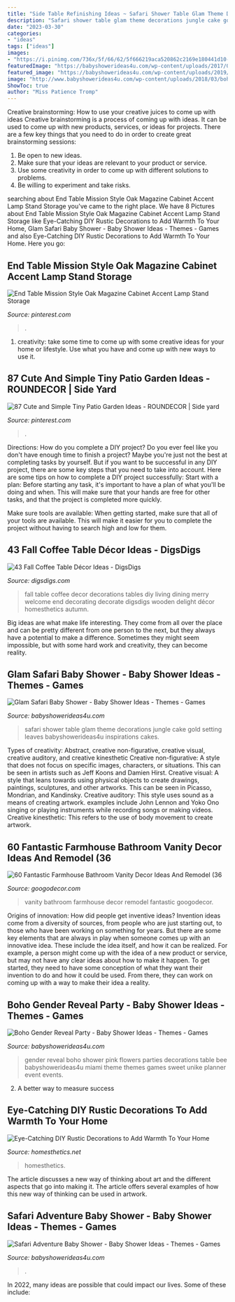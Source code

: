 ```yaml
---
title: "Side Table Refinishing Ideas ~ Safari Shower Table Glam Theme Decorations Jungle Cake Gold Setting Leaves Babyshowerideas4u Inspirations Cakes"
description: "Safari shower table glam theme decorations jungle cake gold setting leaves babyshowerideas4u inspirations cakes"
date: "2023-03-30"
categories:
- "ideas"
tags: ["ideas"]
images:
- "https://i.pinimg.com/736x/5f/66/62/5f666219aca520862c2169e180441d10--wood-end-tables-garden-furniture.jpg"
featuredImage: "https://babyshowerideas4u.com/wp-content/uploads/2017/04/Safari-Adventure-Baby-Shower-VIP-Lounge.jpg"
featured_image: "https://babyshowerideas4u.com/wp-content/uploads/2019/02/safari-leaves-table-setting-600x800.jpg"
image: "http://www.babyshowerideas4u.com/wp-content/uploads/2018/03/boho-gender-reveal-party-blue-pink-flowers.jpg"
ShowToc: true
author: "Miss Patience Tromp"
---
```



Creative brainstorming: How to use your creative juices to come up with ideas
Creative brainstorming is a process of coming up with ideas. It can be used to come up with new products, services, or ideas for projects. There are a few key things that you need to do in order to create great brainstorming sessions:
1. Be open to new ideas.
2. Make sure that your ideas are relevant to your product or service.
3. Use some creativity in order to come up with different solutions to problems.
4. Be willing to experiment and take risks.

	

		
searching about End Table Mission Style Oak Magazine Cabinet Accent Lamp Stand Storage you've came to the right place. We have 8 Pictures about End Table Mission Style Oak Magazine Cabinet Accent Lamp Stand Storage like Eye-Catching DIY Rustic Decorations to Add Warmth To Your Home, Glam Safari Baby Shower - Baby Shower Ideas - Themes - Games and also Eye-Catching DIY Rustic Decorations to Add Warmth To Your Home. Here you go:
		
    
## End Table Mission Style Oak Magazine Cabinet Accent Lamp Stand Storage

<img loading=lazy src="https://i.pinimg.com/736x/5f/66/62/5f666219aca520862c2169e180441d10--wood-end-tables-garden-furniture.jpg" onerror="this.onerror=null;this.src='https://tse3.mm.bing.net/th?id=OIP.A0PjaSRcrP3yXPHBLb4MpACqEs&amp;pid=15.1';" alt="End Table Mission Style Oak Magazine Cabinet Accent Lamp Stand Storage">

_Source: pinterest.com_

>. 

	

1. creativity: take some time to come up with some creative ideas for your home or lifestyle. Use what you have and come up with new ways to use it.

    
## 87 Cute And Simple Tiny Patio Garden Ideas - ROUNDECOR | Side Yard

<img loading=lazy src="https://i.pinimg.com/736x/9a/e4/96/9ae496db463affd52cf153ec06ead05b.jpg" onerror="this.onerror=null;this.src='https://tse4.mm.bing.net/th?id=OIP.bJyr-1HjK8lCVHJ0bO7ylQHaKz&amp;pid=15.1';" alt="87 Cute and Simple Tiny Patio Garden Ideas - ROUNDECOR | Side yard">

_Source: pinterest.com_

>. 

	

Directions: How do you complete a DIY project?
Do you ever feel like you don't have enough time to finish a project? Maybe you're just not the best at completing tasks by yourself. But if you want to be successful in any DIY project, there are some key steps that you need to take into account. Here are some tips on how to complete a DIY project successfully:
Start with a plan: Before starting any task, it's important to have a plan of what you'll be doing and when. This will make sure that your hands are free for other tasks, and that the project is completed more quickly.

Make sure tools are available: When getting started, make sure that all of your tools are available. This will make it easier for you to complete the project without having to search high and low for them.

    
## 43 Fall Coffee Table Décor Ideas - DigsDigs

<img loading=lazy src="http://www.digsdigs.com/photos/fall-coffee-table-decor-ideas-22.jpg" onerror="this.onerror=null;this.src='https://tse4.mm.bing.net/th?id=OIP.wHo2zaSx7loF13Lp9Z1zTwHaJ4&amp;pid=15.1';" alt="43 Fall Coffee Table Décor Ideas - DigsDigs">

_Source: digsdigs.com_

>fall table coffee decor decorations tables diy living dining merry welcome end decorating decorate digsdigs wooden delight décor homesthetics autumn. 

	

Big ideas are what make life interesting. They come from all over the place and can be pretty different from one person to the next, but they always have a potential to make a difference. Sometimes they might seem impossible, but with some hard work and creativity, they can become reality.

    
## Glam Safari Baby Shower - Baby Shower Ideas - Themes - Games

<img loading=lazy src="https://babyshowerideas4u.com/wp-content/uploads/2019/02/safari-leaves-table-setting-600x800.jpg" onerror="this.onerror=null;this.src='https://tse3.mm.bing.net/th?id=OIP.VRWQZyn0wAdpwCVBkBVBDAHaJ4&amp;pid=15.1';" alt="Glam Safari Baby Shower - Baby Shower Ideas - Themes - Games">

_Source: babyshowerideas4u.com_

>safari shower table glam theme decorations jungle cake gold setting leaves babyshowerideas4u inspirations cakes. 

	

Types of creativity: Abstract, creative non-figurative, creative visual, creative auditory, and creative kinesthetic
Creative non-figurative: A style that does not focus on specific images, characters, or situations. This can be seen in artists such as Jeff Koons and Damien Hirst. Creative visual: A style that leans towards using physical objects to create drawings, paintings, sculptures, and other artworks. This can be seen in Picasso, Mondrian, and Kandinsky. Creative auditory: This style uses sound as a means of creating artwork. examples include John Lennon and Yoko Ono singing or playing instruments while recording songs or making videos. Creative kinesthetic: This refers to the use of body movement to create artwork.

    
## 60 Fantastic Farmhouse Bathroom Vanity Decor Ideas And Remodel (36

<img loading=lazy src="https://i0.wp.com/googodecor.com/wp-content/uploads/2018/12/60-Fantastic-Farmhouse-Bathroom-Vanity-Decor-Ideas-And-Remodel-36.jpg?fit=1200%2C1800&amp;ssl=1" onerror="this.onerror=null;this.src='https://tse3.mm.bing.net/th?id=OIP.q65jw0X8g0BsLja1F09pDwHaLH&amp;pid=15.1';" alt="60 Fantastic Farmhouse Bathroom Vanity Decor Ideas And Remodel (36">

_Source: googodecor.com_

>vanity bathroom farmhouse decor remodel fantastic googodecor. 

	

Origins of innovation: How did people get inventive ideas?
Invention ideas come from a diversity of sources, from people who are just starting out, to those who have been working on something for years. But there are some key elements that are always in play when someone comes up with an innovative idea. These include the idea itself, and how it can be realized. For example, a person might come up with the idea of a new product or service, but may not have any clear ideas about how to make it happen. To get started, they need to have some conception of what they want their invention to do and how it could be used. From there, they can work on coming up with a way to make their idea a reality.

    
## Boho Gender Reveal Party - Baby Shower Ideas - Themes - Games

<img loading=lazy src="http://www.babyshowerideas4u.com/wp-content/uploads/2018/03/boho-gender-reveal-party-blue-pink-flowers.jpg" onerror="this.onerror=null;this.src='https://tse3.mm.bing.net/th?id=OIP.WX2A9tq1DJanurw0SCo0-wHaJ4&amp;pid=15.1';" alt="Boho Gender Reveal Party - Baby Shower Ideas - Themes - Games">

_Source: babyshowerideas4u.com_

>gender reveal boho shower pink flowers parties decorations table bee babyshowerideas4u miami theme themes games sweet unike planner event events. 

	

2. A better way to measure success

    
## Eye-Catching DIY Rustic Decorations To Add Warmth To Your Home

<img loading=lazy src="http://cdn.homesthetics.net/wp-content/uploads/2017/10/65dc08d06845b61a4520ac8fc2a8d39b-rustic-home-decor-rustic-homes.jpg" onerror="this.onerror=null;this.src='https://tse4.mm.bing.net/th?id=OIP.RHO1QG2pvMSs18AcOcc76gHaKX&amp;pid=15.1';" alt="Eye-Catching DIY Rustic Decorations to Add Warmth To Your Home">

_Source: homesthetics.net_

>homesthetics. 

	

The article discusses a new way of thinking about art and the different aspects that go into making it. The article offers several examples of how this new way of thinking can be used in artwork.

    
## Safari Adventure Baby Shower - Baby Shower Ideas - Themes - Games

<img loading=lazy src="https://babyshowerideas4u.com/wp-content/uploads/2017/04/Safari-Adventure-Baby-Shower-VIP-Lounge.jpg" onerror="this.onerror=null;this.src='https://tse1.mm.bing.net/th?id=OIP.xGJ11jM0_M0xfmFu3ryXdgHaJQ&amp;pid=15.1';" alt="Safari Adventure Baby Shower - Baby Shower Ideas - Themes - Games">

_Source: babyshowerideas4u.com_

>. 

	

In 2022, many ideas are possible that could impact our lives. Some of these include: 

